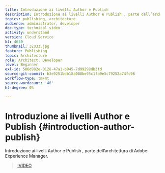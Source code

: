```yaml
---
title: Introduzione ai livelli Author e Publish
description: Introduzione ai livelli Author e Publish , parte dell’architettura di Adobe Experience Manager.
topics: publishing, architecture
audience: administrator, developer
doc-type: technical video
activity: understand
version: Cloud Service
kt: 4639
thumbnail: 32033.jpg
feature: Publishing
topic: Architecture
role: Architect, Developer
level: Beginner
exl-id: 586d982e-0128-47a1-b945-7d99298db3fd
source-git-commit: b3e9251bdb18a008be95c1fa9e5c79252a74fc98
workflow-type: tm+mt
source-wordcount: '46'
ht-degree: 0%

---
```


# Introduzione ai livelli Author e Publish {#introduction-author-publish}

Introduzione ai livelli Author e Publish , parte dell’architettura di Adobe Experience Manager.

>[!VIDEO](https://video.tv.adobe.com/v/32033?quality=12&learn=on)
